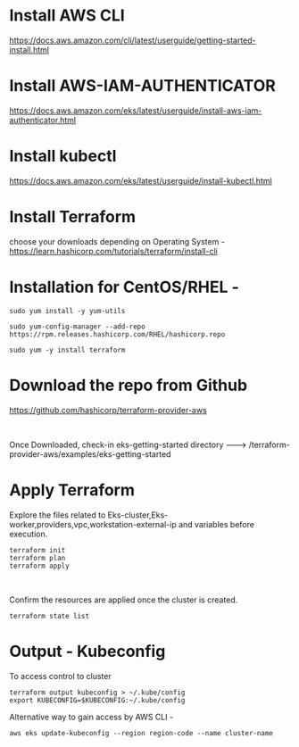 # Install AWS CLI 

https://docs.aws.amazon.com/cli/latest/userguide/getting-started-install.html

# Install AWS-IAM-AUTHENTICATOR

https://docs.aws.amazon.com/eks/latest/userguide/install-aws-iam-authenticator.html

# Install kubectl

https://docs.aws.amazon.com/eks/latest/userguide/install-kubectl.html

# Install Terraform

choose your downloads depending on Operating System - https://learn.hashicorp.com/tutorials/terraform/install-cli



Installation for CentOS/RHEL - 
=======

```
sudo yum install -y yum-utils

sudo yum-config-manager --add-repo https://rpm.releases.hashicorp.com/RHEL/hashicorp.repo

sudo yum -y install terraform
```

# Download the repo from Github 

https://github.com/hashicorp/terraform-provider-aws

<br />

Once Downloaded, check-in eks-getting-started directory ---> /terraform-provider-aws/examples/eks-getting-started


# Apply Terraform 

Explore the files related to Eks-cluster,Eks-worker,providers,vpc,workstation-external-ip and variables before execution. 
```
terraform init 
terraform plan
terraform apply
```
<br />

Confirm the resources are applied once the cluster is created.
```
terraform state list
```

# Output - Kubeconfig 

To access control to cluster

```
terraform output kubeconfig > ~/.kube/config 
export KUBECONFIG=$KUBECONFIG:~/.kube/config
```

Alternative way to gain access by AWS CLI - 
```
aws eks update-kubeconfig --region region-code --name cluster-name
```





